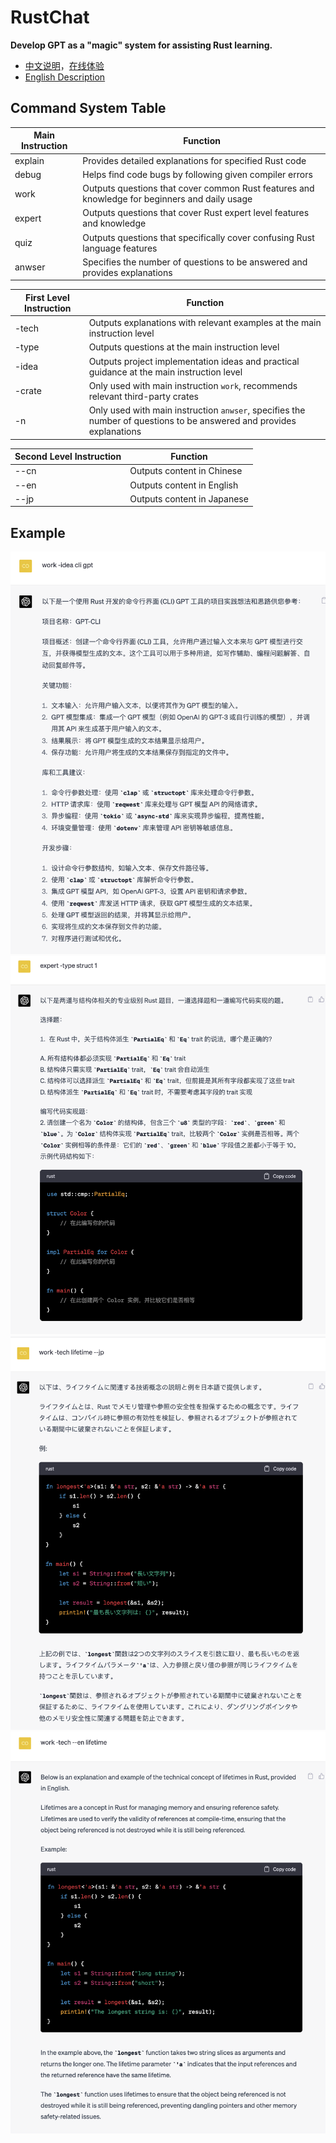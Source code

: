 # RustChat

**Develop GPT as a "magic" system for assisting Rust learning.**

- [中文说明](https://mp.weixin.qq.com/s/DmsoAJZCWEEwUcoWhGFR9w
)，[在线体验](https://ora.sh/uncertain-lime-98ec/delicate-amber-j2ia)
- [English Description](https://alexzhang-5109.xlog.app/Using-ChatGPT-to-Create-the-Ultimate-Rust-Learning-Magic-System)

## Command System Table

| Main Instruction | Function                                                  |
| ---------------- | --------------------------------------------------------- |
| explain          | Provides detailed explanations for specified Rust code   |
| debug            | Helps find code bugs by following given compiler errors    |
| work             | Outputs questions that cover common Rust features and knowledge for beginners and daily usage |
| expert           | Outputs questions that cover Rust expert level features and knowledge |
| quiz             | Outputs questions that specifically cover confusing Rust language features |
| anwser           | Specifies the number of questions to be answered and provides explanations |

| First Level Instruction | Function                                                         |
| ----------------------- | ---------------------------------------------------------------- |
| -tech                   | Outputs explanations with relevant examples at the main instruction level |
| -type                   | Outputs questions at the main instruction level                    |
| -idea                   | Outputs project implementation ideas and practical guidance at the main instruction level |
| -crate                  | Only used with main instruction `work`, recommends relevant third-party crates |
| -n                      | Only used with main instruction `anwser`, specifies the number of questions to be answered and provides explanations |

| Second Level Instruction | Function                                  |
| ------------------------ | ----------------------------------------- |
| --cn                     | Outputs content in Chinese                |
| --en                     | Outputs content in English                |
| --jp                     | Outputs content in Japanese               |


## Example

![1](./images/1.png)
![2](./images/2.png)
![3](./images/3.png)
![4](./images/4.png)



